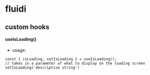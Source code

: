 # fluidi


## custom hooks

#### useIsLoading()
- usage: 
```
const { isLoading, setIsLoading } = useIsLoading();
// takes in a parameter of what to display on the loading screen
setIsLoading('descriptive string')
```